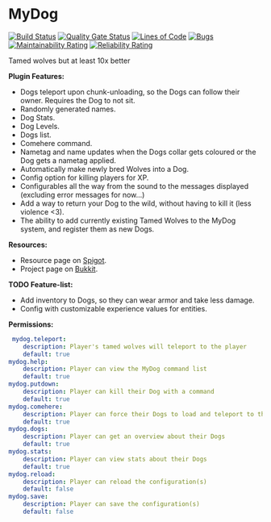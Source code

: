 MyDog
======

[![Build Status](https://travis-ci.com/DoggyCraftDK/MyDog.svg?branch=master)](https://travis-ci.com/DoggyCraftDK/MyDog)
[![Quality Gate Status](https://sonarcloud.io/api/project_badges/measure?project=DoggyCraftDK_MyDog&metric=alert_status)](https://sonarcloud.io/dashboard?id=DoggyCraftDK_MyDog)
[![Lines of Code](https://sonarcloud.io/api/project_badges/measure?project=DoggyCraftDK_MyDog&metric=ncloc)](https://sonarcloud.io/dashboard?id=DoggyCraftDK_MyDog)
[![Bugs](https://sonarcloud.io/api/project_badges/measure?project=DoggyCraftDK_MyDog&metric=bugs)](https://sonarcloud.io/dashboard?id=DoggyCraftDK_MyDog)
[![Maintainability Rating](https://sonarcloud.io/api/project_badges/measure?project=DoggyCraftDK_MyDog&metric=sqale_rating)](https://sonarcloud.io/dashboard?id=DoggyCraftDK_MyDog)
[![Reliability Rating](https://sonarcloud.io/api/project_badges/measure?project=DoggyCraftDK_MyDog&metric=reliability_rating)](https://sonarcloud.io/dashboard?id=DoggyCraftDK_MyDog)

Tamed wolves but at least 10x better

**Plugin Features:**
*	Dogs teleport upon chunk-unloading, so the Dogs can follow their owner. Requires the Dog to not sit.
*	Randomly generated names.
*	Dog Stats.
*	Dog Levels.
*	Dogs list.
*	Comehere command.
*	Nametag and name updates when the Dogs collar gets coloured or the Dog gets a nametag applied.
*	Automatically make newly bred Wolves into a Dog.
*	Config option for killing players for XP.
*	Configurables all the way from the sound to the messages displayed (excluding error messages for now...)
*	Add a way to return your Dog to the wild, without having to kill it (less violence <3).
*	The ability to add currently existing Tamed Wolves to the MyDog system, and register them as new Dogs.

**Resources:**
*	Resource page on [Spigot](https://www.spigotmc.org/resources/mydog.70260/).
*	Project page on [Bukkit](https://dev.bukkit.org/projects/mydog).

**TODO Feature-list:**
*	Add inventory to Dogs, so they can wear armor and take less damage.
*	Config with customizable experience values for entities.

**Permissions:**
```YAML
 mydog.teleport:
    description: Player's tamed wolves will teleport to the player
    default: true
mydog.help:
    description: Player can view the MyDog command list
    default: true
mydog.putdown:
    description: Player can kill their Dog with a command
    default: true
mydog.comehere:
    description: Player can force their Dogs to load and teleport to the position of the player
    default: true
mydog.dogs:
    description: Player can get an overview about their Dogs
    default: true
mydog.stats:
    description: Player can view stats about their Dogs
    default: true
mydog.reload:
    description: Player can reload the configuration(s)
    default: false
mydog.save:
    description: Player can save the configuration(s)
    default: false
```
